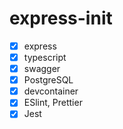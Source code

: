 # express-init

- [x] express
- [x] typescript
- [x] swagger
- [x] PostgreSQL
- [x] devcontainer
- [x] ESlint, Prettier
- [x] Jest
